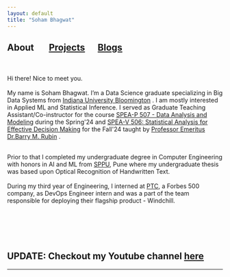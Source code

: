 ```yaml
---
layout: default
title: "Soham Bhagwat"
---
```


## About  &nbsp; &nbsp;   &nbsp; [Projects](/projects)&nbsp; &nbsp;   &nbsp; [Blogs](/blogs)
<br><br>
Hi there! Nice to meet you.<br><br> My name is Soham Bhagwat. I’m a Data Science graduate specializing in Big Data Systems from [Indiana University Bloomington](https://www.iu.edu/) . I am mostly interested in Applied ML and Statistical Inference. I served as Graduate Teaching Assistant/Co-instructor for the course [SPEA-P 507 - Data Analysis and Modeling](https://utilities.registrar.indiana.edu/course-browser/prl/soc4102/SPEA/SPEA-V507.html) during the Spring'24 and [SPEA-V 506: Statistical Analysis for Effective Decision Making](https://utilities.registrar.indiana.edu/course-browser/prl/soc4208/SPEA/SPEA-V506.shtml) for the Fall'24 taught by [Professor Emeritus Dr.Barry M. Rubin](https://oneill.indiana.edu/faculty-research/directory/profiles/faculty/full-time/rubin-barry.html) .<br><br>

Prior to that I completed my undergraduate degree in Computer Engineering with honors in AI and ML from [SPPU](http://www.unipune.ac.in/), Pune where my undergraduate thesis was based upon Optical Recognition of Handwritten Text.<br><br>
During my third year of Engineering, I interned at [PTC](https://www.ptc.com/), a Forbes 500 company, as DevOps Engineer intern and was a part of the team responsible for deploying their flagship product - Windchill. 

<br><br>
---

## UPDATE: Checkout my Youtube channel [here](https://www.youtube.com/@SQLWithSoham)

---
